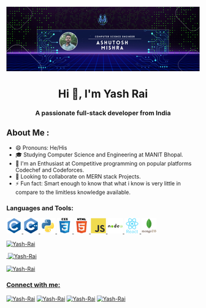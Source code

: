 <!--
**Yash-Rai/Yash-Rai** is a ✨ _special_ ✨ repository because its `README.md` (this file) appears on your GitHub profile.

Here are some ideas to get you started:

- 🔭 I’m currently working on ....


- 🤔 I’m looking for help with ...
- 💬 Ask me about ...
- 📫 How to reach me: ...
- 😄 Pronouns: ...
- ⚡ Fun fact: ...
-->
![logo](https://github.com/Yash-Rai/Yash-Rai/blob/main/Github%20Banner.png)
<h1 align="center">Hi 👋, I'm Yash Rai</h1>
<h3 align="center">A passionate full-stack developer from India</h3>

## About Me :

- 😄 Pronouns: He/His
- 🎓 Studying Computer Science and Engineering at MANIT Bhopal.
- 🌱 I'm an Enthusiast at Competitive programming on popular platforms Codechef and Codeforces.
- 👯 Looking to collaborate on MERN stack Projects.
- ⚡ Fun fact: Smart enough to know that what i know is very little in compare to the limitless knowledge available.
<!--
<p align="left"> <img src="https://komarev.com/ghpvc/?username=Yash-Rai&label=Profile%20views&color=0e75b6&style=flat" alt="Yash-Rai" /> </p>
-->

<h3 align="left">Languages and Tools:</h3>
<p align="left"> <a href="https://www.cprogramming.com/" target="_blank" rel="noreferrer"> <img src="https://raw.githubusercontent.com/devicons/devicon/master/icons/c/c-original.svg" alt="c" width="40" height="40"/> </a> <a href="https://www.w3schools.com/cpp/" target="_blank" rel="noreferrer"> <img src="https://raw.githubusercontent.com/devicons/devicon/master/icons/cplusplus/cplusplus-original.svg" alt="cplusplus" width="40" height="40"/> </a> <a href="https://www.python.org" target="_blank" rel="noreferrer"> <img src="https://raw.githubusercontent.com/devicons/devicon/master/icons/python/python-original.svg" alt="python" width="40" height="40"/> </a><a href="https://www.w3schools.com/css/" target="_blank" rel="noreferrer"> <img src="https://raw.githubusercontent.com/devicons/devicon/master/icons/css3/css3-original-wordmark.svg" alt="css3" width="40" height="40"/> </a> <a href="https://www.w3.org/html/" target="_blank" rel="noreferrer"> <img src="https://raw.githubusercontent.com/devicons/devicon/master/icons/html5/html5-original-wordmark.svg" alt="html5" width="40" height="40"/> </a> <a href="https://developer.mozilla.org/en-US/docs/Web/JavaScript" target="_blank" rel="noreferrer"> <img src="https://raw.githubusercontent.com/devicons/devicon/master/icons/javascript/javascript-original.svg" alt="javascript" width="40" height="40"/> </a>  <a href="https://nodejs.org" target="_blank" rel="noreferrer"> <img src="https://raw.githubusercontent.com/devicons/devicon/master/icons/nodejs/nodejs-original-wordmark.svg" alt="nodejs" width="40" height="40"/> </a> <a href="https://reactjs.org/" target="_blank" rel="noreferrer"> <img src="https://raw.githubusercontent.com/devicons/devicon/master/icons/react/react-original-wordmark.svg" alt="react" width="40" height="40"/> </a><a href="https://www.mongodb.com/" target="_blank" rel="noreferrer"> <img src="https://raw.githubusercontent.com/devicons/devicon/master/icons/mongodb/mongodb-original-wordmark.svg" alt="mongodb" width="40" height="40"/>
</p>

<p><img align="center" src="https://github-readme-stats.vercel.app/api/top-langs?username=Yash-Rai&show_icons=true&locale=en&layout=compact" alt="Yash-Rai" /></p>
<p>&nbsp;<img align="center" src="https://github-readme-stats.vercel.app/api?username=Yash-Rai&show_icons=true&locale=en" alt="Yash-Rai" /></p>
<p><img align="center" src="https://github-readme-streak-stats.herokuapp.com/?user=Yash-Rai&" alt="Yash-Rai" /></p>

<h3 align="left">Connect with me:</h3>
<p align="left">
<a href="https://twitter.com/yasshrai" target="blank"><img align="center" src="https://raw.githubusercontent.com/rahuldkjain/github-profile-readme-generator/master/src/images/icons/Social/twitter.svg" alt="Yash-Rai" height="30" width="40" /></a>
<a href="https://www.linkedin.com/in/yash-rai-421083233/" target="blank"><img align="center" src="https://raw.githubusercontent.com/rahuldkjain/github-profile-readme-generator/master/src/images/icons/Social/linked-in-alt.svg" alt="Yash-Rai" height="30" width="40" /></a>
<a href="https://www.facebook.com/people/Yash-Rai/pfbid02RNZZjEJXedTK1f1zq4ymHwaF4bkUBfJL3KBqSfsgpyAQ8uvj6Yzbz5dZqLUnaLmFl/?mibextid=ZbWKw" target="blank"><img align="center" src="https://raw.githubusercontent.com/rahuldkjain/github-profile-readme-generator/master/src/images/icons/Social/facebook.svg" alt="Yash-Rai" height="30" width="40" /></a>
<a href="https://www.instagram.com/yashrai_._/" target="blank"><img align="center" src="https://raw.githubusercontent.com/rahuldkjain/github-profile-readme-generator/master/src/images/icons/Social/instagram.svg" alt="Yash-Rai" height="30" width="40" /></a>
</p>
